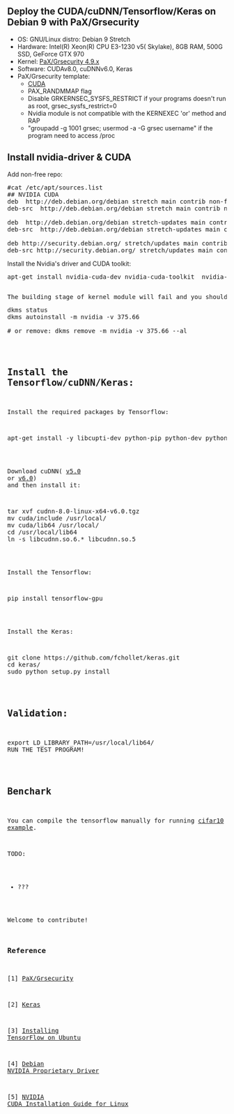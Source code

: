 ## Deploy the CUDA/cuDNN/Tensorflow/Keras on Debian 9 with PaX/Grsecurity

* OS: GNU/Linux distro: Debian 9 Stretch
* Hardware: Intel(R) Xeon(R) CPU E3-1230 v5( Skylake), 8GB RAM, 500G SSD, GeForce GTX 970
* Kernel: [PaX/Grsecurity 4.9.x](https://github.com/minipli/linux-unofficial_grsec)
* Software: CUDAv8.0, cuDNNv6.0, Keras
* PaX/Grsecurity template:
  * [CUDA](https://github.com/hardenedlinux/hardenedlinux_profiles/blob/master/debian/config-4.9-grsec-cuda.template)
  * PAX_RANDMMAP flag
  * Disable GRKERNSEC_SYSFS_RESTRICT if your programs doesn't run as root, grsec_sysfs_restrict=0
  * Nvidia module is not compatible with the KERNEXEC 'or' method and RAP
  * "groupadd -g 1001 grsec; usermod -a -G grsec username" if the program need to access /proc

## Install nvidia-driver & CUDA
Add non-free repo:
<pre>
#cat /etc/apt/sources.list
## NVIDIA CUDA
deb  http://deb.debian.org/debian stretch main contrib non-free
deb-src  http://deb.debian.org/debian stretch main contrib non-free

deb  http://deb.debian.org/debian stretch-updates main contrib non-free
deb-src  http://deb.debian.org/debian stretch-updates main contrib non-free

deb http://security.debian.org/ stretch/updates main contrib non-free
deb-src http://security.debian.org/ stretch/updates main contrib non-free
</pre>

Install the Nvidia's driver and CUDA toolkit:
<pre>
apt-get install nvidia-cuda-dev nvidia-cuda-toolkit  nvidia-driver nvidia-kernel-dkms 
<pre>

The building stage of kernel module will fail and you should [apply this patch](https://github.com/hardenedlinux/hardenedlinux_profiles/blob/master/debian/grsec-nvidia-375.66.patch) to the LKM at first and then:
<pre>
dkms status
dkms autoinstall -m nvidia -v 375.66

# or remove: dkms remove -m nvidia -v 375.66 --al
</pre>

## Install the Tensorflow/cuDNN/Keras:

Install the required packages by Tensorflow:
<pre>
apt-get install -y libcupti-dev python-pip python-dev python-numpy python-scipy python-yaml libhdf5-serial-dev
</pre>

Download cuDNN( [v5.0](https://developer.nvidia.com/rdp/assets/cudnn-8.0-linux-x64-v5.0-ga-tgz) or [v6.0](https://developer.nvidia.com/compute/machine-learning/cudnn/secure/v6/prod/8.0_20170427/cudnn-8.0-linux-x64-v6.0-tgz)) and then install it:
<pre>
tar xvf cudnn-8.0-linux-x64-v6.0.tgz
mv cuda/include /usr/local/
mv cuda/lib64 /usr/local/
cd /usr/local/lib64
ln -s libcudnn.so.6.* libcudnn.so.5
</pre>

Install the Tensorflow:
<pre>
pip install tensorflow-gpu
</pre>

Install the Keras:
<pre>
git clone https://github.com/fchollet/keras.git
cd keras/
sudo python setup.py install
</pre>

## Validation:
<pre>
export LD_LIBRARY_PATH=/usr/local/lib64/
RUN THE TEST PROGRAM!
</pre>

## Benchark
You can compile the tensorflow manually for running [cifar10 example](https://github.com/tobigithub/tensorflow-deep-learning/wiki/cifar10-example).


TODO:
   * ???

Welcome to contribute!

### Reference

[1] [PaX/Grsecurity](https://grsecurity.net/)

[2] [Keras](https://keras.io/#getting-started-30-seconds-to-keras)

[3] [Installing TensorFlow on Ubuntu](https://www.tensorflow.org/install/install_linux)

[4] [Debian NVIDIA Proprietary Driver](https://wiki.debian.org/NvidiaGraphicsDrivers)

[5] [NVIDIA CUDA Installation Guide for Linux](http://docs.nvidia.com/cuda/cuda-installation-guide-linux/#system-requirements)
